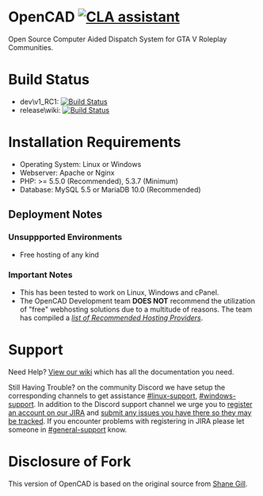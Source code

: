 # OpenCAD [![CLA assistant](https://cla-assistant.io/readme/badge/StormlightTech/openCAD-php)](https://cla-assistant.io/StormlightTech/openCAD-php)
Open Source Computer Aided Dispatch System for GTA V Roleplay Communities.

# Build Status
* dev\v1_RC1: [![Build Status](https://travis-ci.org/StormlightTech/OpenCAD-php.svg?branch=master)](https://travis-ci.org/StormlightTech/OpenCAD-php)
* release\wiki: [![Build Status](https://travis-ci.org/StormlightTech/OpenCAD-wiki.svg?branch=master)](https://travis-ci.org/StormlightTech/OpenCAD-wiki)

# Installation Requirements
* Operating System: Linux or Windows
* Webserver: Apache or Nginx
* PHP: >= 5.5.0 (Recommended), 5.3.7 (Minimum)
* Database: MySQL 5.5 or MariaDB 10.0 (Recommended)

## Deployment Notes

### Unsuppported Environments
* Free hosting of any kind

### Important Notes
* This has been tested to work on Linux, Windows and cPanel.
* The OpenCAD Development team **DOES NOT** recommend the utilization of "free" webhosting solutions due to a multitude of reasons. The team has compiled a *[list of Recommended Hosting Providers](https://github.com/StormlightTech/openCAD-php/wiki/Recommended_Hosting_Provieders)*.

# Support

Need Help? [View our wiki](https://github.com/StormlightTech/openCAD-php/wiki) which has all the documentation you need.

Still Having Trouble? on the community Discord we have setup the corresponding channels to get assistance [#linux-support](https://discord.gg/3bzVhnZ), [#windows-support](https://discord.gg/Zs3F9T). In addition to the Discord support channel we urge you to [register an account on our JIRA](https://jira.opencad.io/secure/Signup!default.jspa) and [submit any issues you have there so they may be tracked](https://jira.opencad.io/servicedesk/customer/portals). If you encounter problems with registering in JIRA please let someone in [#general-support](https://discord.gg/KYrdyv2) know.

# Disclosure of Fork
This version of OpenCAD is based on the original source from [Shane Gill](https://github.com/ossified/openCad).